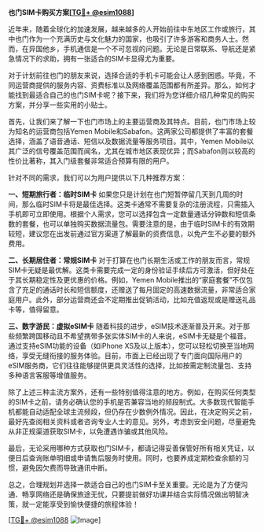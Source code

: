 **也门SIM卡购买方案[[TG💪+ @esim1088](https://t.me/s/esim1088)]**

近年来，随着全球化的加速发展，越来越多的人开始前往中东地区工作或旅行，其中也门作为一个充满历史与文化魅力的国家，也吸引了许多游客和商务人士。然而，在异国他乡，手机通信是一个不可忽视的问题。无论是日常联系、导航还是紧急情况下的求助，拥有一张适合的SIM卡显得尤为重要。

对于计划前往也门的朋友来说，选择合适的手机卡可能会让人感到困惑。毕竟，不同运营商提供的服务内容、资费标准以及网络覆盖范围都有所差异。那么，如何才能找到最适合自己的也门SIM卡呢？接下来，我们将为您详细介绍几种常见的购买方案，并分享一些实用的小贴士。

首先，让我们来了解一下也门市场上的主要运营商及其特点。目前，也门市场上较为知名的运营商包括Yemen Mobile和Sabafon。这两家公司都提供了丰富的套餐选择，涵盖了语音通话、短信以及数据流量等服务项目。其中，Yemen Mobile以其广泛的信号覆盖范围而闻名，尤其在城市地区表现优异；而Sabafon则以较高的性价比著称，其入门级套餐非常适合预算有限的用户。

针对不同的需求，我们可以为用户提供以下几种推荐方案：

**一、短期旅行者：临时SIM卡**
如果您只是计划在也门短暂停留几天到几周的时间，那么临时SIM卡将是最佳选择。这类卡通常不需要复杂的注册流程，只需插入手机即可立即使用。根据个人需求，您可以选择包含一定数量通话分钟数和短信条数的套餐，也可以单独购买数据流量包。需要注意的是，由于临时SIM卡的有效期较短，建议您在出发前通过官方渠道了解最新的资费信息，以免产生不必要的额外费用。

**二、长期居住者：常规SIM卡**
对于打算在也门长期生活或工作的朋友而言，常规SIM卡无疑是最优解。这类卡需要完成一定的身份验证手续后方可激活，但好处在于其长期稳定性及更优惠的价格。例如，Yemen Mobile推出的“家庭套餐”不仅包含了充足的通话时长和短信额度，还赠送了每月固定的高速数据流量，非常适合家庭用户。此外，部分运营商还会不定期推出促销活动，比如充值返现或是赠送礼品卡等，值得留意。

**三、数字游民：虚拟eSIM卡**
随着科技的进步，eSIM技术逐渐普及开来。对于那些频繁跨国移动且不希望携带多张实体SIM卡的人来说，eSIM卡无疑是个福音。通过支持eSIM功能的设备（如iPhone XS及以上版本），您可以轻松切换至当地网络，享受无缝衔接的服务体验。目前，市面上已经出现了专门面向国际用户的eSIM服务商，它们往往能够提供更具灵活性的选择，比如按需定制流量包、支持多种语言客服等增值服务。

除了上述三种主流方案外，还有一些特别值得注意的地方。例如，在购买任何类型的SIM卡之前，请务必确认您的手机是否兼容当地的频段制式。大多数现代智能手机都能自动适配全球主流频段，但仍存在少数例外情况。因此，在决定购买之前，最好先查阅相关资料或者咨询专业人士的意见。另外，考虑到安全问题，尽量避免从非正规渠道获取SIM卡，以免遭遇诈骗或其他风险。

最后，无论采用哪种方式获取也门SIM卡，都请记得妥善保管好所有相关凭证，以便日后查询账单明细或申请售后服务时使用。同时，也要养成定期检查余额的习惯，避免因欠费而导致通讯中断。

总之，合理规划并选择一款适合自己的也门SIM卡至关重要。无论是为了方便沟通、畅享网络还是确保旅途无忧，只要提前做好功课并结合实际情况做出明智决策，就一定能享受到愉快便捷的旅程体验！

[[TG💪+ @esim1088](https://t.me/s/esim1088) ![Image](https://i.postimg.cc/4NQfJmqS/Snipaste-2025-05-13-00-14-12.png)]